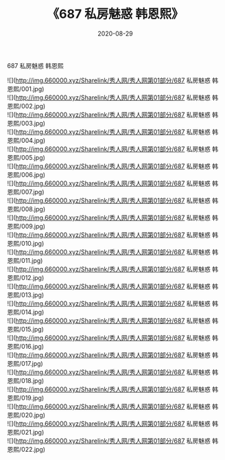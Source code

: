 ﻿---
layout: post
title:  《687 私房魅惑 韩恩熙》
date:   2020-08-29
img: http://img.660000.xyz/Sharelink/秀人网/秀人网第01部分/687 私房魅惑 韩恩熙/000.jpg
categories: [美女, 清纯, 唯美]
---

687 私房魅惑 韩恩熙

  ![](http://img.660000.xyz/Sharelink/秀人网/秀人网第01部分/687 私房魅惑 韩恩熙/001.jpg) <br> ![](http://img.660000.xyz/Sharelink/秀人网/秀人网第01部分/687 私房魅惑 韩恩熙/002.jpg) <br> ![](http://img.660000.xyz/Sharelink/秀人网/秀人网第01部分/687 私房魅惑 韩恩熙/003.jpg) <br> ![](http://img.660000.xyz/Sharelink/秀人网/秀人网第01部分/687 私房魅惑 韩恩熙/004.jpg) <br> ![](http://img.660000.xyz/Sharelink/秀人网/秀人网第01部分/687 私房魅惑 韩恩熙/005.jpg) <br> ![](http://img.660000.xyz/Sharelink/秀人网/秀人网第01部分/687 私房魅惑 韩恩熙/006.jpg) <br> ![](http://img.660000.xyz/Sharelink/秀人网/秀人网第01部分/687 私房魅惑 韩恩熙/007.jpg) <br> ![](http://img.660000.xyz/Sharelink/秀人网/秀人网第01部分/687 私房魅惑 韩恩熙/008.jpg) <br> ![](http://img.660000.xyz/Sharelink/秀人网/秀人网第01部分/687 私房魅惑 韩恩熙/009.jpg) <br> ![](http://img.660000.xyz/Sharelink/秀人网/秀人网第01部分/687 私房魅惑 韩恩熙/010.jpg) <br> ![](http://img.660000.xyz/Sharelink/秀人网/秀人网第01部分/687 私房魅惑 韩恩熙/011.jpg) <br> ![](http://img.660000.xyz/Sharelink/秀人网/秀人网第01部分/687 私房魅惑 韩恩熙/012.jpg) <br> ![](http://img.660000.xyz/Sharelink/秀人网/秀人网第01部分/687 私房魅惑 韩恩熙/013.jpg) <br> ![](http://img.660000.xyz/Sharelink/秀人网/秀人网第01部分/687 私房魅惑 韩恩熙/014.jpg) <br> ![](http://img.660000.xyz/Sharelink/秀人网/秀人网第01部分/687 私房魅惑 韩恩熙/015.jpg) <br> ![](http://img.660000.xyz/Sharelink/秀人网/秀人网第01部分/687 私房魅惑 韩恩熙/016.jpg) <br> ![](http://img.660000.xyz/Sharelink/秀人网/秀人网第01部分/687 私房魅惑 韩恩熙/017.jpg) <br> ![](http://img.660000.xyz/Sharelink/秀人网/秀人网第01部分/687 私房魅惑 韩恩熙/018.jpg) <br> ![](http://img.660000.xyz/Sharelink/秀人网/秀人网第01部分/687 私房魅惑 韩恩熙/019.jpg) <br> ![](http://img.660000.xyz/Sharelink/秀人网/秀人网第01部分/687 私房魅惑 韩恩熙/020.jpg) <br> ![](http://img.660000.xyz/Sharelink/秀人网/秀人网第01部分/687 私房魅惑 韩恩熙/021.jpg) <br> ![](http://img.660000.xyz/Sharelink/秀人网/秀人网第01部分/687 私房魅惑 韩恩熙/022.jpg) <br>